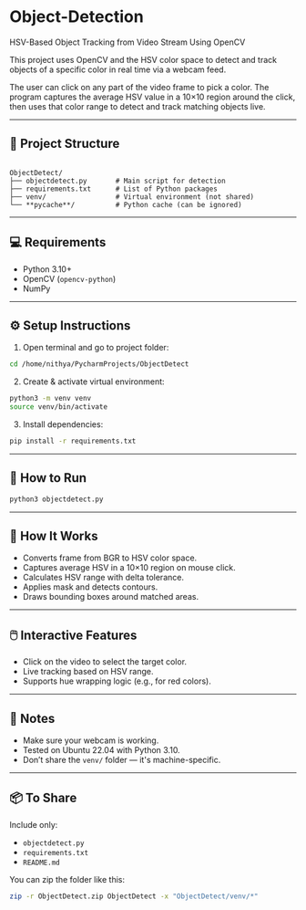# Object-Detection
HSV-Based Object Tracking from Video Stream Using OpenCV

This project uses OpenCV and the HSV color space to detect and track objects of a specific color in real time via a webcam feed.

The user can click on any part of the video frame to pick a color. The program captures the average HSV value in a 10×10 region around the click, then uses that color range to detect and track matching objects live.

---

## 📁 Project Structure

```

ObjectDetect/
├── objectdetect.py       # Main script for detection
├── requirements.txt      # List of Python packages
├── venv/                 # Virtual environment (not shared)
└── **pycache**/          # Python cache (can be ignored)

````

---

## 💻 Requirements

- Python 3.10+
- OpenCV (`opencv-python`)
- NumPy

---

## ⚙️ Setup Instructions

1. Open terminal and go to project folder:

```bash
cd /home/nithya/PycharmProjects/ObjectDetect
````

2. Create & activate virtual environment:

```bash
python3 -m venv venv
source venv/bin/activate
```

3. Install dependencies:

```bash
pip install -r requirements.txt
```

---

## 🚀 How to Run

```bash
python3 objectdetect.py
```

---

## 🧠 How It Works

* Converts frame from BGR to HSV color space.
* Captures average HSV in a 10×10 region on mouse click.
* Calculates HSV range with delta tolerance.
* Applies mask and detects contours.
* Draws bounding boxes around matched areas.

---

## 🖱️ Interactive Features

* Click on the video to select the target color.
* Live tracking based on HSV range.
* Supports hue wrapping logic (e.g., for red colors).

---

## 📌 Notes

* Make sure your webcam is working.
* Tested on Ubuntu 22.04 with Python 3.10.
* Don’t share the `venv/` folder — it's machine-specific.

---


## 📦 To Share

Include only:

* `objectdetect.py`
* `requirements.txt`
* `README.md`

You can zip the folder like this:

```bash
zip -r ObjectDetect.zip ObjectDetect -x "ObjectDetect/venv/*"
